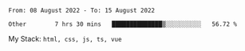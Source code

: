 <!--START_SECTION:waka-->

```text
From: 08 August 2022 - To: 15 August 2022

Other        7 hrs 30 mins   ██████████████▒░░░░░░░░░░   56.72 %
```

<!--END_SECTION:waka-->
My Stack: `html, css, js, ts, vue`

